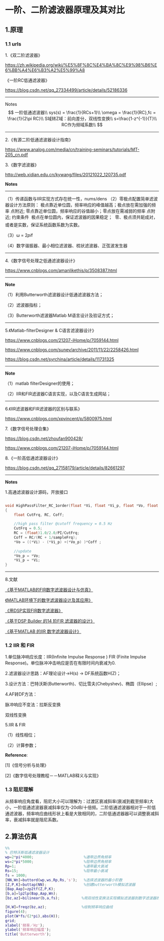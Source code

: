# 一阶、二阶滤波器原理及其对比

## 1.原理

### 1.1 urls

1.《双二阶滤波器》

<https://zh.wikipedia.org/wiki/%E5%8F%8C%E4%BA%8C%E9%98%B6%E6%BB%A4%E6%B3%A2%E5%99%A8>

《一阶RC低通滤波器》

<https://blog.csdn.net/qq_27334499/article/details/52186336>

---

Notes
$$
一阶低通滤波器\\
sys(s) = \frac{1}{RCs+1}\\
\omega = \frac{1}{RC},fc = \frac{1}{2\pi RC}\\
S域转Z域：前向差分，双线性变换\\
s=\frac{1-z^{-1}}{T}\\
RC作为频域系数\\
$$

---



2.《有源二阶低通滤波器设计指南》

<https://www.analog.com/media/cn/training-seminars/tutorials/MT-205_cn.pdf> 

3.《数字滤波器》

<http://web.xidian.edu.cn/kywang/files/20121022_120735.pdf>

**Notes**

---

（1）传递函数与IIR实现方式存在统一性，nums/dens
（2）零极点配置简单滤波器设计方法原则：
		极点靠近单位圆，频率响应的峰值越高；极点放在需加强的频率
		点附近;
		零点靠近单位圆，频率响应的谷值越小；零点放在需减弱的频率
		点附近;
		约束条件
		 极点在单位圆内，保证滤波器的因果稳定；
		 零、极点须共轭成对，或者是实数，保证系统函数系数为实数。

（3）ω = 2*pi*f

（4）数字谐振器、最小相位滤波器、梳状滤波器、正弦波发生器

---



4.《数字信号处理之低通滤波器设计》

https://www.cnblogs.com/amanlikethis/p/3508387.html

---

**Note**

（1）利用Butterworth滤波器设计低通滤波器方法；

（2）滤波器指标；

（3）Butterworth滤波器Matlab M语言设计及验证方式；

---

5.《Matlab-filterDesigner & C语言滤波器设计》

<https://www.cnblogs.com/21207-iHome/p/7059144.html>

<https://www.cnblogs.com/sunev/archive/2011/11/22/2258426.html>

https://blog.csdn.net/syrchina/article/details/11731325

---

**Note**

（1）matlab filterDesigner的使用；

（2）IIR和FIR滤波器C语言实现，以及C语言生成网站；

---



6.《IIR滤波器和FIR滤波器的区别与联系》

<https://www.cnblogs.com/xpvincent/p/5800975.html>

7.《数字信号处理合集》

<https://blog.csdn.net/zhoufan900428/>

<https://www.cnblogs.com/21207-iHome/p/7059144.html>

8.《一阶高低通滤波器设计》

<https://blog.csdn.net/qq_27158179/article/details/82661297>

---

**Notes**

1.高通滤波器设计源码，开放接口

```c

void HighPassFilter_RC_1order(float *Vi, float *Vi_p, float *Vo, float *Vo_p, float sampleFrq )
{
	float CutFrq, RC, Coff;
		
	//high pass filter @cutoff frequency = 0.5 Hz		
	CutFrq = 0.5;
	RC = (float)1.0/2.0/PI/CutFrq;
	Coff = RC/(RC + 1/sampleFrq);
	*Vo = ((*Vi) - (*Vi_p) +(*Vo_p) )*Coff ;		
	
	//update 	
	*Vo_p = *Vo;	
	*Vi_p = *Vi;		
}
```





---

8.文献

[《基于MATLAB的FIR数字滤波器设计与仿真》](http://d.wanfangdata.com.cn/Periodical/dzcljs201011017)

[《MATLAB环境下的数字滤波器设计及其应用》](http://cdmd.cnki.com.cn/Article/CDMD-10285-2002120612.htm)

[《用DSP实现FIR数字滤波器》](<http://www.cnki.com.cn/Article/CJFD2000-WYWT200002012.htm>)

[《基于DSP Builder 的14 阶FIR 滤波器的设计》](http://www.cnki.com.cn/Article/CJFDTEMP-XDDJ200721062.htm)

[《基于MATLAB 的IIR 数字滤波器设计》](http://www.cnki.com.cn/Article/CJFDTotal-YYSF200703011.htm)





### 1.2 IIR 和 FIR

1.单位脉冲响应长度：IIR(Infinite Impulse Response )  FIR (Finite Impulse Response)。单位脉冲冲击响应是否在有限时间内衰减为0.

2.滤波器设计思路：AF理论设计→H(s) → DF系统函数H(Z)；

3.设计方法：巴特沃斯(Butterworth)、切比雪夫(Chebyshev)、椭圆（Ellipse）;

4.AF转DF方法：

脉冲响应不变法：拉斯反变换

双线性变换

5.IIR & FIR

（1）线性相位；

（2）计算参数；



**Reference**: 

[1]《信号分析与处理》

[2]《数字信号处理教程－－MATLAB释义与实现》

### 1.3 阻尼理解

从频率响应角度看，阻尼大小可以理解为：过渡区衰减斜率(衰减到截至频率)大小，一阶低通滤波器衰减斜率仅为-20dB/十倍频。二阶低通滤波器相对于一阶低通滤波器，频率响应曲线形状上看是大致相同的，二阶低通滤器器可以调整衰减斜率，衰减斜率就是阻尼系数。

## 2.算法仿真

```matlab
%% 
% 巴特沃斯低通滤波器设计 
wp=2*pi*4000;                       %通带边界角频率
ws=2*pi*5000;                       %阻带边界角频率
Rp=1;                               %通带最大衰减
Rs=15;                              %阻带最小衰减
fs = 1000;
[NN,Wn]=buttord(wp,ws,Rp,Rs,'s');   %选择滤波器的最小阶数
[Z,P,K]=buttap(NN);                 %创建butterworth模拟滤波器
[Bap,Aap]=zp2tf(Z,P,K);
[b,a]=lp2lp(Bap,Aap,Wn);   
[bz,az]=bilinear(b,a,fs);          %用双线性变换法实现模拟滤波器到数字滤波器的转换

[H,W]=freqz(bz,az);                %绘制频率响应曲线
figure(4);
plot(W*fs/(2*pi),abs(H));
grid;
xlabel('频率／Hz');
ylabel('频率响应幅度');
title('Butterworth');
```

